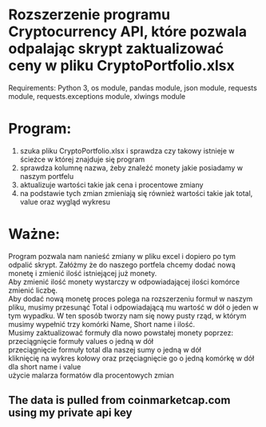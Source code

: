 # Rozszerzenie programu Cryptocurrency API, które pozwala odpalając skrypt zaktualizować ceny w pliku CryptoPortfolio.xlsx

Requirements: Python 3, os module, pandas module, json module, requests module, requests.exceptions module, xlwings module

# Program:
1. szuka pliku CryptoPortfolio.xlsx i sprawdza czy takowy istnieje w ścieżce w której znajduje się program
2. sprawdza kolumnę nazwa, żeby znaleźć monety jakie posiadamy w naszym portfelu
3. aktualizuje wartości takie jak cena i procentowe zmiany
4. na podstawie tych zmian zmieniają się również wartości takie jak total, value oraz wygląd wykresu


# Ważne:
Program pozwala nam nanieść zmiany w pliku excel i dopiero po tym odpalić skrypt.
Załóżmy że do naszego portfela chcemy dodać nową monetę i zmienić ilość istniejącej już monety.<br>
Aby zmienić ilość monety wystarczy w odpowiadającej ilości komórce zmienić liczbę.<br>
Aby dodać nową monetę proces polega na rozszerzeniu formuł w naszym pliku, musimy przesunąć Total i odpowiadającą mu wartość w dół o jeden w tym wypadku.
W ten sposób tworzy nam się nowy pusty rząd, w którym musimy wypełnić trzy komórki Name, Short name i ilość.<br>
Musimy zaktualizować formuły dla nowo powstałej monety poprzez:<br>
przeciągnięcie formuły values o jedną w dół<br>
przeciągnięcie formuły total dla naszej sumy o jedną w dół<br>
kliknięcię na wykres kołowy oraz przęciagnięcie go o jedną komórkę w dół dla short name i value<br>
użycie malarza formatów dla procentowych zmian<br>

## The data is pulled from coinmarketcap.com using my private api key

